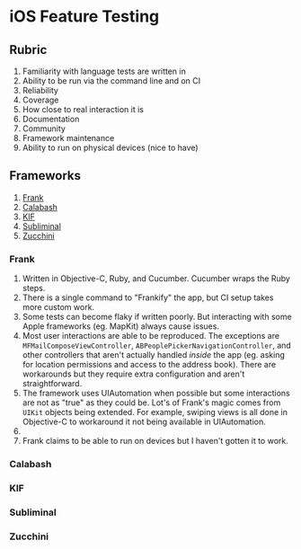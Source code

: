 # iOS Feature Testing

## Rubric

1. Familiarity with language tests are written in
1. Ability to be run via the command line and on CI
1. Reliability
1. Coverage
1. How close to real interaction it is
1. Documentation
1. Community
1. Framework maintenance
1. Ability to run on physical devices (nice to have)

## Frameworks

1. [Frank](http://www.testingwithfrank.com)
1. [Calabash](https://github.com/calabash/calabash-ios)
1. [KIF](https://github.com/kif-framework/KIF)
1. [Subliminal](https://github.com/inkling/Subliminal)
1. [Zucchini](http://www.zucchiniframework.org)

### Frank

1. Written in Objective-C, Ruby, and Cucumber. Cucumber wraps the Ruby steps.
1. There is a single command to "Frankify" the app, but CI setup takes more custom work.
1. Some tests can become flaky if written poorly. But interacting with some Apple frameworks (eg. MapKit) always cause issues.
1. Most user interactions are able to be reproduced. The exceptions are `MFMailComposeViewController`, `ABPeoplePickerNavigationController`, and other controllers that aren't actually handled *inside* the app (eg. asking for location permissions and access to the address book). There are workarounds but they require extra configuration and aren't straightforward.
1. The framework uses UIAutomation when possible but some interactions are not as "true" as they could be. Lot's of Frank's magic comes from `UIKit` objects being extended. For example, swiping views is all done in Objective-C to workaround it not being available in UIAutomation.
1. 
1. Frank claims to be able to run on devices but I haven't gotten it to work.

### Calabash

### KIF

### Subliminal

### Zucchini
